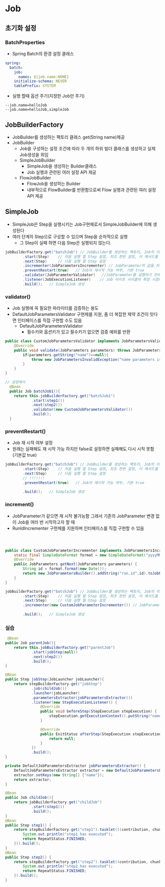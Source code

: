 # Job

## 초기화 설정

### BatchProperties
* Spring Batch의 환경 설정 클래스
```yaml
spring:
  batch:
    job:
      names: ${job.name:NONE}
    initialize-schema: NEVER
    tablePrefix: SYSTEM
```
* 실행 할때 옵션 주기(지정한 Job만 주기)
```shell
--job.name=helloJob
--job.name=helloJob,simpleJob
```

## JobBuilderFactory
* JobBuilder를 생성하는 팩토리 클래스 get(String name)제공
* JobBuilder
  * Job을 구성하는 설정 조건에 따라 두 개의 하위 빌더 클래스를 생성하고 실제 Job생성을 위임
  * SimpleJobBuilder
    * SimpleJob을 생성하는 Builder클래스
    * Job 실행과 관련된 여러 설정 API 제공
  * FlowJobBuilder
    * FlowJob을 생성하는 Builder
    * 내부적으로 FlowBuilder를 반환함으로써 Flow 실행과 관련된 여러 설정 API 제공

## SimpleJob
* SimpleJob은 Step을 실행시키는 Job구현체로서 SimpleJobBuilder에 의해 생성된다
* 여러 단계의 Step으로 구성할 수 있으며 Step을 순차적으로 실행
  * 그 Step이 실패 하면 다음 Step은 실행되지 않는다.
```java
jobBuilderFactory.get("batchJob") // JobBuilder를 생성하는 팩토리, Job의 이름을 매개변수로 받음
        .start(Step)    // 처음 실행 할 Step 설정, 최초 한번 설정, 이 메서드를 실행하면 SimpleJobBuilder 반환
        .next(Step)     // 다음 실행 할 Step 설정
        .incrementer(JobParametersIncrementer) // JobParameter의 값을 자동으로 증가해 주는 JobParametersIncrementer 설정
        .preventRestart(true)   // Job의 재시작 가능 여부, 기본 true
        .validator(JobParameterValidator)   //JobParameter를 실행하기 전에 올바른 구성이 되었는지 검증하는 JobParametersValidator 설정
        .listener(JobExecutionListener)    // Job 라이프 사이클의 특정 시점에 콜백 제공 받도록 JobExecutionListener 설정
        .build();   // SimpleJob 생성
```

### validator()
* Job 실행에 꼭 필요한 파라미터를 검증하는 용도
* DefaultJobParametersValidator 구현체를 지원, 좀 더 복잡한 제약 조건이 잇다면 인터페이스를 직접 구현할 수도 있음
  * DefaultJobParametersValidator
    * 필수키와 옵션키가 있고 필수키가 없으면 검증 예외를 반환
```java
public class CustomJobParametersValidator implements JobParametersValidator {
    @Override
    public void validate(JobParameters parameters) throws JobParametersInvalidException {
        if(parameters.getString("name")==null){
            throw new JobParametersInvalidException("name parameters is not found");
        }
    }
}

// 설정에서
  @Bean
  public Job batchJob1(){
    return this.jobBuilderFactory.get("batchJob1")
            .start(step1())
            .next(step2())
            .validator(new CustomJobParametersValidator())
            .build();
  }
```

### preventRestart()
* Job 재 시작 여부 설정
* 원래는 실패해도 재 시작 가능 하지만 false로 설정하면 실패해도 다시 시작 못함 (기본값 true)
```java
jobBuilderFactory.get("batchJob") // JobBuilder를 생성하는 팩토리, Job의 이름을 매개변수로 받음
        .start(Step)    // 처음 실행 할 Step 설정, 최초 한번 설정, 이 메서드를 실행하면 SimpleJobBuilder 반환
        .next(Step)     // 다음 실행 할 Step 설정
        // !!!!!!!
        .preventRestart(true)   // Job의 재시작 가능 여부, 기본 true
        
        .build();   // SimpleJob 생성
```
### increment()
* JobParameter가 같으면 재 시작 불가능함 그래서 기존의 JobParameter 변경 없이 Job을 여러 번 시작하고자 할 때
* RunIdIncrementer 구현체를 지원하며 인터페이스를 직접 구현할 수 있음
```java



public class CustomJobParameterIncrementer implements JobParametersIncrementer {
    static final SimpleDateFormat format = new SimpleDateFormat("yyyyMMdd-hhmmss");
    @Override
    public JobParameters getNext(JobParameters parameters) {
        String id = format.format(new Date());
        return new JobParametersBuilder().addString("run.id",id).toJobParameters();
    }
}

jobBuilderFactory.get("batchJob") // JobBuilder를 생성하는 팩토리, Job의 이름을 매개변수로 받음
        .start(Step)    // 처음 실행 할 Step 설정, 최초 한번 설정, 이 메서드를 실행하면 SimpleJobBuilder 반환
        .next(Step)     // 다음 실행 할 Step 설정
        .incrementer(new CustomJobParameterIncrementer()) // JobParameter의 값을 자동으로 증가해 주는 JobParametersIncrementer 설정
        
        .build();   // SimpleJob 생성

```
### 실습
```java
 @Bean
public Job parentJob(){
    return this.jobBuilderFactory.get("parentJob")
            .start(jobStep(null))
            .next(step2())
            .build();
}

@Bean
public Step jobStep(JobLauncher jobLauncher){
    return stepBuilderFactory.get("jobStep")
            .job(childJob())
            .launcher(jobLauncher)
            .parametersExtractor(jobParametersExtractor())
            .listener(new StepExecutionListener() {
                @Override
                public void beforeStep(StepExecution stepExecution) {
                    stepExecution.getExecutionContext().putString("name","user1");
                }

                @Override
                public ExitStatus afterStep(StepExecution stepExecution) {
                    return null;
                }
            })
            .build();
}

private DefaultJobParametersExtractor jobParametersExtractor() {
    DefaultJobParametersExtractor extractor = new DefaultJobParametersExtractor();
    extractor.setKeys(new String[] {"name"});
    return extractor;
}

@Bean
public Job childJob(){
    return jobBuilderFactory.get("childJob")
            .start(step1())
            .build();
}
@Bean
public Step step1() {
    return stepBuilderFactory.get("step1").tasklet(((contribution, chunkContext) -> {
        System.out.println("step1 has executed");
        return RepeatStatus.FINISHED;
    })).build();
}
@Bean
public Step step2() {
    return stepBuilderFactory.get("step2").tasklet((contribution, chunkContext) -> {
        System.out.println("step2 has executed");
        return RepeatStatus.FINISHED;
    }).build();
}
```
